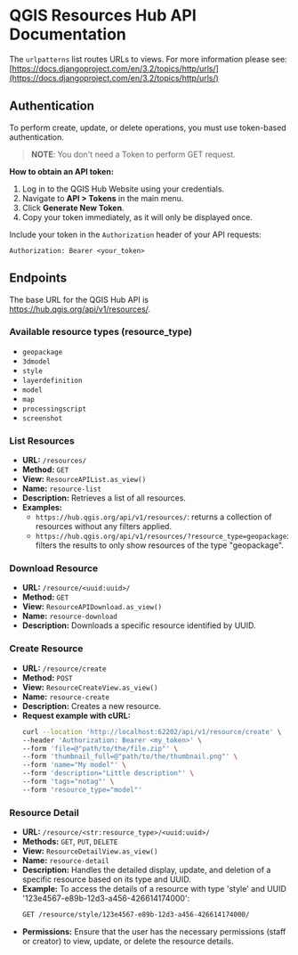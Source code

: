 # QGIS Resources Hub API Documentation


The `urlpatterns` list routes URLs to views. For more information please see:
[https://docs.djangoproject.com/en/3.2/topics/http/urls/](https://docs.djangoproject.com/en/3.2/topics/http/urls/)

## Authentication

To perform create, update, or delete operations, you must use token-based authentication.

> **NOTE**: You don't need a Token to perform GET request.

**How to obtain an API token:**
1. Log in to the QGIS Hub Website using your credentials.
2. Navigate to **API > Tokens** in the main menu.
3. Click **Generate New Token**.
4. Copy your token immediately, as it will only be displayed once.

Include your token in the `Authorization` header of your API requests:
```
Authorization: Bearer <your_token>
```

## Endpoints

The base URL for the QGIS Hub API is https://hub.qgis.org/api/v1/resources/.

### Available resource types (resource_type)
- `geopackage`
- `3dmodel`
- `style`
- `layerdefinition`
- `model`
- `map`
- `processingscript`
- `screenshot`

### List Resources
- **URL:** `/resources/`
- **Method:** `GET`
- **View:** `ResourceAPIList.as_view()`
- **Name:** `resource-list`
- **Description:** Retrieves a list of all resources.
- **Examples:** 
    - `https://hub.qgis.org/api/v1/resources/`: returns a collection of resources without any filters applied.
    - `https://hub.qgis.org/api/v1/resources/?resource_type=geopackage`: filters the results to only show resources of the type "geopackage".

### Download Resource
- **URL:** `/resource/<uuid:uuid>/`
- **Method:** `GET`
- **View:** `ResourceAPIDownload.as_view()`
- **Name:** `resource-download`
- **Description:** Downloads a specific resource identified by UUID.

### Create Resource
- **URL:** `/resource/create`
- **Method:** `POST`
- **View:** `ResourceCreateView.as_view()`
- **Name:** `resource-create`
- **Description:** Creates a new resource.
- **Request example with cURL:**
    ```sh
    curl --location 'http://localhost:62202/api/v1/resource/create' \
    --header 'Authorization: Bearer <my_token>' \
    --form 'file=@"path/to/the/file.zip"' \
    --form 'thumbnail_full=@"path/to/the/thumbnail.png"' \
    --form 'name="My model"' \
    --form 'description="Little description"' \
    --form 'tags="notag"' \
    --form 'resource_type="model"'
    ```

### Resource Detail
- **URL:** `/resource/<str:resource_type>/<uuid:uuid>/`
- **Methods:** `GET`, `PUT`, `DELETE`
- **View:** `ResourceDetailView.as_view()`
- **Name:** `resource-detail`
- **Description:** Handles the detailed display, update, and deletion of a specific resource based on its type and UUID.
- **Example:**
    To access the details of a resource with type 'style' and UUID '123e4567-e89b-12d3-a456-426614174000':
    ```sh
    GET /resource/style/123e4567-e89b-12d3-a456-426614174000/
    ```
- **Permissions:** Ensure that the user has the necessary permissions (staff or creator) to view, update, or delete the resource details.
